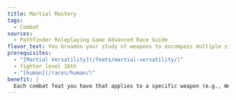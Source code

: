 ```yaml
---
title: Martial Mastery
tags:
  - Combat
sources:
  - Pathfinder Roleplaying Game Advanced Race Guide
flavor_text: You broaden your study of weapons to encompass multiple similar weapons.
prerequisites:
  - "[Martial Versatility](/feats/martial-versatility/)"
  - fighter level 16th
  - "[human](/races/human/)"
benefit: |
  Each combat feat you have that applies to a specific weapon (e.g., Weapon Focus) can be used with all weapons in the same weapon group.
---
```


